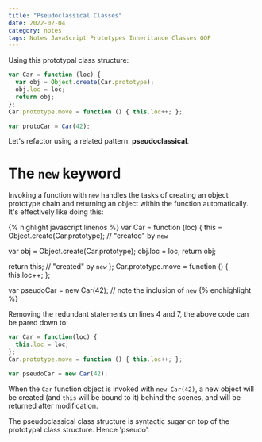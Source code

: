 ```yaml
---
title: "Pseudoclassical Classes"
date: 2022-02-04
category: notes
tags: Notes JavaScript Prototypes Inheritance Classes OOP
---
```


Using this prototypal class structure:

```javascript
var Car = function (loc) {
  var obj = Object.create(Car.prototype);
  obj.loc = loc;
  return obj;
};
Car.prototype.move = function () { this.loc++; };

var protoCar = Car(42);
```

Let's refactor using a related pattern: **pseudoclassical**.

# The `new` keyword

Invoking a function with `new` handles the tasks of creating an object prototype chain and returning an object within the function automatically. It's effectively like doing this:

{% highlight javascript linenos %}
var Car = function (loc) {
  this    = Object.create(Car.prototype); // "created" by `new`

  var obj = Object.create(Car.prototype);
  obj.loc = loc;
  return obj;

  return this; // "created" by `new`
};
Car.prototype.move = function () { this.loc++; };

var pseudoCar = new Car(42); // note the inclusion of `new`
{% endhighlight %}

Removing the redundant statements on lines 4 and 7, the above code can be pared down to:

```javascript
var Car = function(loc) {
  this.loc = loc;
};
Car.prototype.move = function () { this.loc++; };

var pseudoCar = new Car(42);
```

When the `Car` function object is invoked with `new Car(42)`, a new object will be created (and `this` will be bound to it) behind the scenes, and will be returned after modification.

The pseudoclassical class structure is syntactic sugar on top of the prototypal class structure. Hence 'pseudo'.